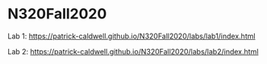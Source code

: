 # N320Fall2020

Lab 1: https://patrick-caldwell.github.io/N320Fall2020/labs/lab1/index.html

Lab 2: https://patrick-caldwell.github.io/N320Fall2020/labs/lab2/index.html
